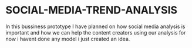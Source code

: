# SOCIAL-MEDIA-TREND-ANALYSIS
In this bussiness prototype I have planned on how social media analysis is important and how we can help the content creators using our analysis for now i havent done any model i just created an idea. 
